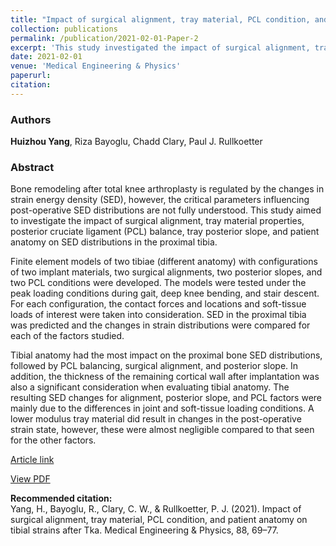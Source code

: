 ```yaml
---
title: "Impact of surgical alignment, tray material, PCL condition, and patient anatomy on tibial strains after TKA"
collection: publications
permalink: /publication/2021-02-01-Paper-2
excerpt: 'This study investigated the impact of surgical alignment, tray material properties, posterior cruciate ligament (PCL) balance, tray posterior slope, and patient anatomy on SED distributions in the proximal tibia.'
date: 2021-02-01
venue: 'Medical Engineering & Physics'
paperurl:
citation:
---
```

### Authors
**Huizhou Yang**, Riza Bayoglu, Chadd Clary, Paul J. Rullkoetter

### Abstract
Bone remodeling after total knee arthroplasty is regulated by the changes in strain energy density (SED), however, the critical parameters influencing post-operative SED distributions are not fully understood. This study aimed to investigate the impact of surgical alignment, tray material properties, posterior cruciate ligament (PCL) balance, tray posterior slope, and patient anatomy on SED distributions in the proximal tibia.

Finite element models of two tibiae (different anatomy) with configurations of two implant materials, two surgical alignments, two posterior slopes, and two PCL conditions were developed. The models were tested under the peak loading conditions during gait, deep knee bending, and stair descent. For each configuration, the contact forces and locations and soft-tissue loads of interest were taken into consideration. SED in the proximal tibia was predicted and the changes in strain distributions were compared for each of the factors studied.

Tibial anatomy had the most impact on the proximal bone SED distributions, followed by PCL balancing, surgical alignment, and posterior slope. In addition, the thickness of the remaining cortical wall after implantation was also a significant consideration when evaluating tibial anatomy. The resulting SED changes for alignment, posterior slope, and PCL factors were mainly due to the differences in joint and soft-tissue loading conditions. A lower modulus tray material did result in changes in the post-operative strain state, however, these were almost negligible compared to that seen for the other factors.

[Article link](https://www.sciencedirect.com/science/article/pii/S1350453321000035)

[View PDF](http://yanghuizhou1122.github.io/files/paper2.pdf)

**Recommended citation:**<br>Yang, H., Bayoglu, R., Clary, C. W., &amp; Rullkoetter, P. J. (2021). Impact of surgical alignment, tray material, PCL condition, and patient anatomy on tibial strains after Tka. Medical Engineering & Physics, 88, 69–77.
